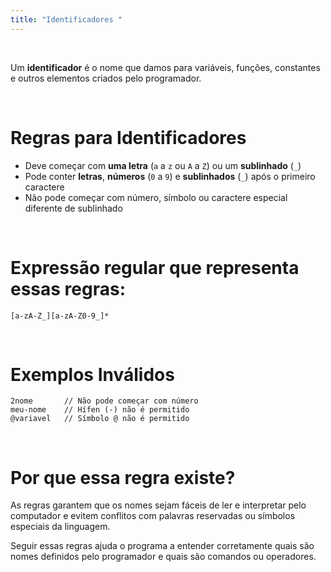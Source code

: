 ```yaml
---
title: "Identificadores "
---
```


<br>

Um **identificador** é o nome que damos para variáveis, funções, constantes e outros elementos criados pelo programador.

<br>

# Regras para Identificadores

- Deve começar com **uma letra** (`a` a `z` ou `A` a `Z`) ou um **sublinhado** (`_`)
- Pode conter **letras**, **números** (`0` a `9`) e **sublinhados** (`_`) após o primeiro caractere
- Não pode começar com número, símbolo ou caractere especial diferente de sublinhado

<br>

# Expressão regular que representa essas regras:

```regex
[a-zA-Z_][a-zA-Z0-9_]*
```

<br>

# Exemplos Inválidos


```regex
2nome       // Não pode começar com número
meu-nome    // Hífen (-) não é permitido
@variavel   // Símbolo @ não é permitido

```

<br>

# Por que essa regra existe?

As regras garantem que os nomes sejam fáceis de ler e interpretar pelo computador e evitem conflitos com palavras reservadas ou símbolos especiais da linguagem.

Seguir essas regras ajuda o programa a entender corretamente quais são nomes definidos pelo programador e quais são comandos ou operadores.

